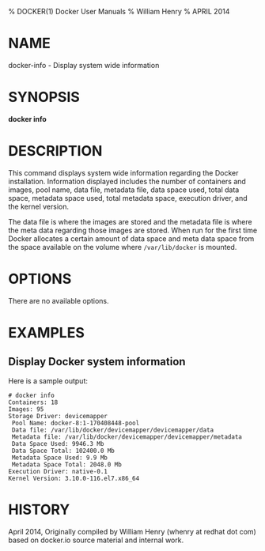 % DOCKER(1) Docker User Manuals
% William Henry
% APRIL 2014
# NAME
docker-info - Display system wide information

# SYNOPSIS
**docker info**

# DESCRIPTION
This command displays system wide information regarding the Docker installation.
Information displayed includes the number of containers and images, pool name,
data file, metadata file, data space used, total data space, metadata space used,
 total metadata space, execution driver, and the kernel version.

The data file is where the images are stored and the metadata file is where the
meta data regarding those images are stored. When run for the first time Docker
allocates a certain amount of data space and meta data space from the space
available on the volume where `/var/lib/docker` is mounted.

# OPTIONS
There are no available options.

# EXAMPLES

## Display Docker system information

Here is a sample output:

    # docker info
    Containers: 18
    Images: 95
    Storage Driver: devicemapper
     Pool Name: docker-8:1-170408448-pool
     Data file: /var/lib/docker/devicemapper/devicemapper/data
     Metadata file: /var/lib/docker/devicemapper/devicemapper/metadata
     Data Space Used: 9946.3 Mb
     Data Space Total: 102400.0 Mb
     Metadata Space Used: 9.9 Mb
     Metadata Space Total: 2048.0 Mb
    Execution Driver: native-0.1
    Kernel Version: 3.10.0-116.el7.x86_64

# HISTORY
April 2014, Originally compiled by William Henry (whenry at redhat dot com) based on docker.io source material and internal work.
